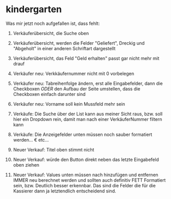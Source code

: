 # kindergarten

Was mir jetzt noch aufgefallen ist, dass fehlt:

1. Verkäuferübersicht, die Suche oben
2. Verkäuferübersicht, werden die Felder "Geliefert", Dreckig und "Abgeholt" in einer anderen Schriftart dargestellt
3. Verkäuferübersicht, das Feld "Geld erhalten" passt gar nicht mehr mit drauf

4. Verkäufer neu: Verkkäufernummer nicht mit 0 vorbelegen
5. Verkäufer neu: Tabreihenfolge ändern, erst alle Eingabefelder, dann die Checkboxen *ODER* den Aufbau der Seite umstellen, dass die Checkboxen einfach darunter sind
6. Verkäufer neu: Vorname soll kein Mussfeld mehr sein

7. Verkäufe: Die Suche über der List kann aus meiner Sicht raus, bzw. soll hier ein Dropdown rein, damit man nach einer VerkäuferNummer filtern kann
8. Verkäufe:  Die Anzeigefelder unten müssen noch sauber formatiert werden... € etc...

9. Neuer Verkauf: Titel oben stimmt nicht
10. Neuer Verkauf: würde den Button direkt neben das letzte Eingabefeld oben ziehen
11. Neuer Verkauf: Values unten müssen nach hinzufügen und entfernen IMMER neu berechnet werden und sollten auch definitiv FETT Formatiert sein, bzw. Deutlich besser erkennbar. Das sind die Felder die für die Kassierer dann ja letztendlich entscheidend sind.
